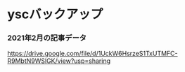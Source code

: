 # yscバックアップ

### 2021年2月の記事データ
https://drive.google.com/file/d/1UckW6HsrzeS1TxUTMFC-R9MbtN9WSlGK/view?usp=sharing
